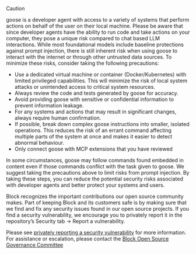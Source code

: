 > [!CAUTION]
> goose is a developer agent with access to a variety of systems that perform actions on behalf of the user on their local machine. Please be aware that since developer agents have the ability to run code and take actions on your computer, they pose a unique risk compared to chat based LLM interactions. While most foundational models include baseline protections against prompt injection, there is still inherent risk when using goose to interact with the internet or through other untrusted data sources. To minimize these risks, consider taking the following precautions:
>
> - Use a dedicated virtual machine or container (Docker/Kubernetes) with limited privileged capabilities. This will minimize the risk of local system attacks or unintended access to critical system resources.
> - Always review the code and tests generated by goose for accuracy.
> - Avoid providing goose with sensitive or confidential information to prevent information leakage.
> - For any systems and actions that may result in significant changes, always require human confirmation.
> - If possible, break down complex goose instructions into smaller, isolated operations. This reduces the risk of an errant command affecting multiple parts of the system at once and makes it easier to detect abnormal behaviour.
> - Only connect goose with MCP extensions that you have reviewed
>
> In some circumstances, goose may follow commands found embedded in content even if those commands conflict with the task given to goose. We suggest taking the precautions above to limit risks from prompt injection. By taking these steps, you can reduce the potential security risks associated with developer agents and better protect your systems and users.
>
> Block recognizes the important contributions our open source community makes. Part of keeping Block and its customers safe is by making sure that we find and fix any security issues found in our open source projects. If you find a security vulnerability, we encourage you to privately report it in the repository’s Security tab -> Report a vulnerability.
>
> Please see [privately reporting a security vulnerability](https://docs.github.com/en/code-security/security-advisories/guidance-on-reporting-and-writing-information-about-vulnerabilities/privately-reporting-a-security-vulnerability#privately-reporting-a-security-vulnerability) for more information. For assistance or escalation, please contact the [Block Open Source Governance Committee](mailto:open-source-governance@block.xyz)
